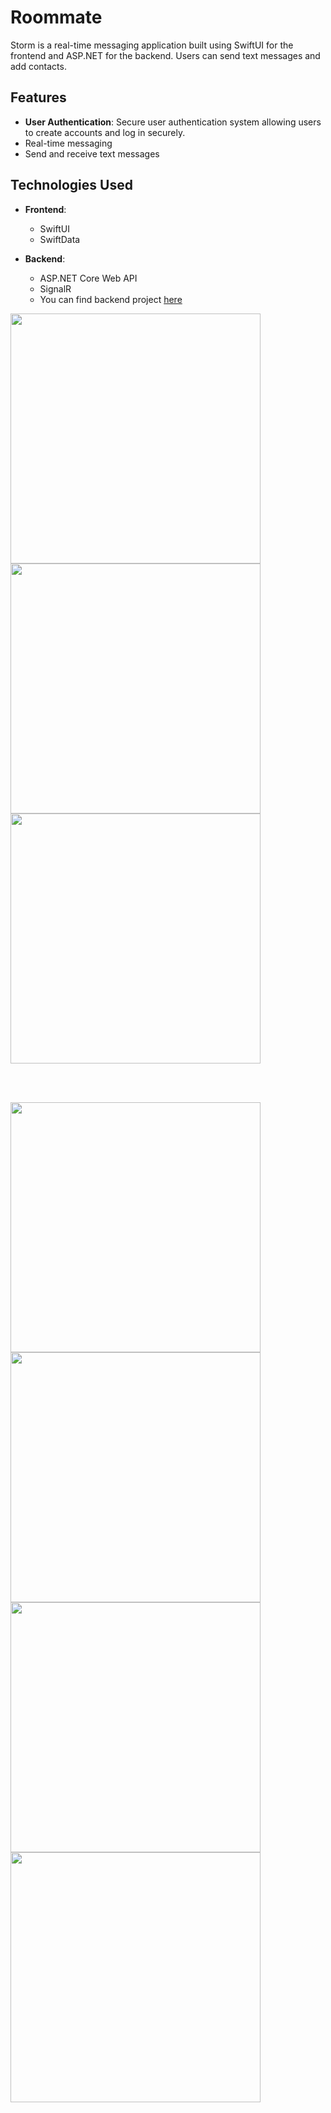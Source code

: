 # Roommate

Storm is a real-time messaging application built using SwiftUI for the frontend and ASP.NET for the backend. Users can send text messages and add contacts.

## Features

- **User Authentication**: Secure user authentication system allowing users to create accounts and log in securely.
- Real-time messaging
- Send and receive text messages

## Technologies Used

- **Frontend**:
  - SwiftUI
  - SwiftData
  
- **Backend**:
  - ASP.NET Core Web API
  - SignalR
  - You can find backend project [here](https://github.com/AzizKizgin/StormBackend)

 <p float="center">
     <img src="https://github.com/user-attachments/assets/8d4345c9-fe63-4911-9fa7-f5e0e31d5f43" width="400" />
     <img src="https://github.com/user-attachments/assets/17f4f078-c08e-4474-a0a7-3f646f281a66" width="400" /> 
     <img src="https://github.com/user-attachments/assets/a473603b-8a83-464a-8fe0-526d5fbb89d9" width="400" />
 </p>
<br />
<br />
<p float="center">
  <img src="https://github.com/user-attachments/assets/9281194d-c93f-4c1f-9e48-cae1068e4c40" width="400" />
  <img src="https://github.com/user-attachments/assets/14179ce1-2b57-456a-8ec4-71ac08d33215" width="400" />
  <img src="https://github.com/user-attachments/assets/30750fe7-61f7-44e5-a771-d7815893bc98" width="400" />
  <img src="https://github.com/user-attachments/assets/43641c50-f805-4a31-b72f-18af63b39c64" width="400" /> 
</p>
<br />
<br />

